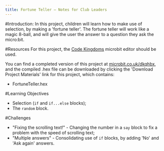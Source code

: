 ```yaml
---
title: Fortune Teller — Notes for Club Leaders
---
```


#Introduction:
In this project, children will learn how to make use of selection, by making a 'fortune teller'. The fortune teller will work like a magic 8-ball, and will give the user the answer to a question they ask the micro:bit.

#Resources
For this project, the [Code Kingdoms](http://jumpto.cc/mb-new) microbit editor should be used.

You can find a completed version of this project at [microbit.co.uk/dkqhbx](https://www.microbit.co.uk/dkqhbx), and the compiled .hex file can be downloaded by clicking the 'Download Project Materials' link for this project, which contains:

+ FortuneTeller.hex

#Learning Objectives
+ Selection (`if` and `if...else` blocks);
+ The `random` block.

#Challenges
+ "Fixing the scrolling text!" - Changing the number in a `say` block to fix a problem with the speed of scrolling text;
+ "Multiple answers" - Consolidating use of `if` blocks, by adding 'No' and 'Ask again' answers.